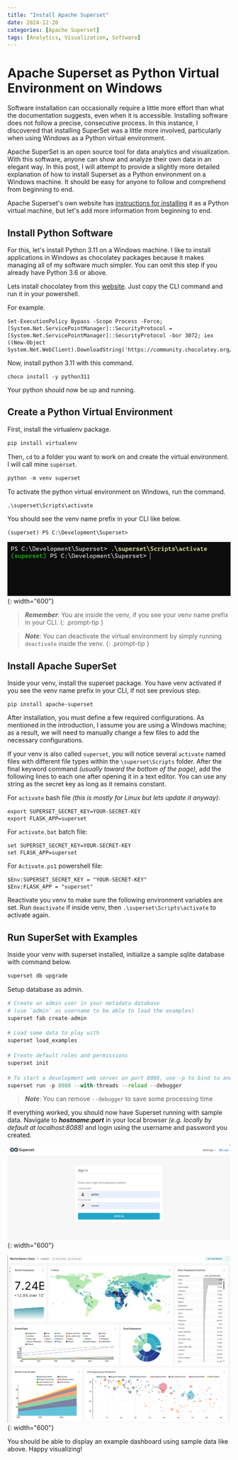 ```yaml
---
title: "Install Apache Superset"
date: 2024-12-20
categories: [Apache Superset]
tags: [Analytics, Visualization, Software]
---
```


# Apache Superset as Python Virtual Environment on Windows

Software installation can occasionally require a little more effort than what the documentation suggests, even when it is accessible. Installing software does not follow a precise, consecutive process. In this instance, I discovered that installing SuperSet was a little more involved, particularly when using Windows as a Python virtual environment.

Apache SuperSet is an open source tool for data analytics and visualization. With this software, anyone can show and analyze their own data in an elegant way. In this post, I will attempt to provide a slightly more detailed explanation of how to install Superset as a Python environment on a Windows machine. It should be easy for anyone to follow and comprehend from beginning to end.

Apache Superset's own website has [instructions for installing](https://superset.apache.org/docs/installation/pypi#python-virtual-environment) it as a Python virtual machine, but let's add more information from beginning to end.


## Install Python Software

For this, let's install Python 3.11 on a Windows machine. I like to install applications in Windows as chocolatey packages because it makes managing all of my software much simpler. You can omit this step if you already have Python 3.6 or above. 

Lets install chocolatey from this [website](https://chocolatey.org/install). Just copy the CLI command and run it in your powershell.

For example.
```batch
Set-ExecutionPolicy Bypass -Scope Process -Force; [System.Net.ServicePointManager]::SecurityProtocol = [System.Net.ServicePointManager]::SecurityProtocol -bor 3072; iex ((New-Object System.Net.WebClient).DownloadString('https://community.chocolatey.org/install.ps1'))
```

Now, install python 3.11 with this command.
```batch
choco install -y python311
```
Your python should now be up and running.

## Create a Python Virtual Environment

First, install the virtualenv package.
```python
pip install virtualenv
```

Then, `cd` to a folder you want to work on and create the virtual environment. I will call mine `superset`.
```python
python -m venv superset
```

To activate the python virtual environment on Windows, run the command.
```batch
.\superset\Scripts\activate
```

You should see the venv name prefix in your CLI like below.
```
(superset) PS C:\Development\Superset>
```
![CLI View](/assets/img/posts/2024-12-20-install-superset/superset-activate-cli.png){: width="600"}

> **_Remember_**: You are inside the venv, if you see your venv name prefix in your CLI.
{: .prompt-tip }

> **_Note_**: You can deactivate the virtual environment by simply running `deactivate` inside the venv.
{: .prompt-tip }


## Install Apache SuperSet

Inside your venv, install the superset package. You have venv activated if you see the venv name prefix in your CLI, if not see previous step.
```
pip install apache-superset
```

After installation, you must define a few required configurations. As mentioned in the introduction, I assume you are using a Windows machine; as a result, we will need to manually change a few files to add the necessary configurations.

If your venv is also called `superset`, you will notice several `activate` named files with different file types within the `\superset\Scripts` folder. After the final keyword command *(usually toward the bottom of the page)*, add the following lines to each one after opening it in a text editor. You can use any string as the secret key as long as it remains constant.

For `activate` bash file *(this is mostly for Linux but lets update it anyway)*:
```
export SUPERSET_SECRET_KEY=YOUR-SECRET-KEY
export FLASK_APP=superset
```

For `activate.bat` batch file:
```
set SUPERSET_SECRET_KEY=YOUR-SECRET-KEY
set FLASK_APP=superset
```

For `Activate.ps1` powershell file:
```
$Env:SUPERSET_SECRET_KEY = "YOUR-SECRET-KEY"
$Env:FLASK_APP = "superset"
```

Reactivate you venv to make sure the following environment variables are set. Run `deactivate` if inside venv, then `.\superset\Scripts\activate` to activate again.


## Run SuperSet with Examples

Inside your venv with superset installed, initialize a sample sqlite database with command below.
```python
superset db upgrade
```

Setup database as admin.
```python
# Create an admin user in your metadata database 
# (use `admin` as username to be able to load the examples)
superset fab create-admin

# Load some data to play with
superset load_examples

# Create default roles and permissions
superset init

# To start a development web server on port 8088, use -p to bind to another port
superset run -p 8088 --with-threads --reload --debugger
```
> **_Note_**: You can remove `--debugger` to save some processing time

If everything worked, you should now have Superset running with sample data. Navigate to **_hostname:port_** in your local browser *(e.g. locally by default at localhost:8088)* and login using the username and password you created.

![Login page](/assets/img/posts/2024-12-20-install-superset/superset-login-page.png){: width="600"}

![With examples](/assets/img/posts/2024-12-20-install-superset/superset-with-examples.png){: width="600"}

You should be able to display an example dashboard using sample data like above. Happy visualizing!